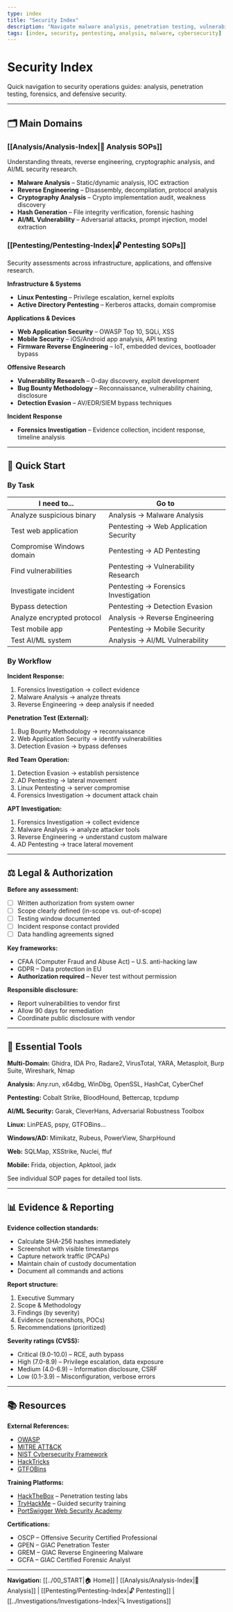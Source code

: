 ```yaml
---
type: index
title: "Security Index"
description: "Navigate malware analysis, penetration testing, vulnerability research, forensics & defensive security operations."
tags: [index, security, pentesting, analysis, malware, cybersecurity]
---
```


# Security Index

Quick navigation to security operations guides: analysis, penetration testing, forensics, and defensive security.

---

## 🗂️ Main Domains

### [[Analysis/Analysis-Index|🔬 Analysis SOPs]]
Understanding threats, reverse engineering, cryptographic analysis, and AI/ML security research.

- **Malware Analysis** – Static/dynamic analysis, IOC extraction
- **Reverse Engineering** – Disassembly, decompilation, protocol analysis
- **Cryptography Analysis** – Crypto implementation audit, weakness discovery
- **Hash Generation** – File integrity verification, forensic hashing
- **AI/ML Vulnerability** – Adversarial attacks, prompt injection, model extraction

### [[Pentesting/Pentesting-Index|🔓 Pentesting SOPs]]
Security assessments across infrastructure, applications, and offensive research.

**Infrastructure & Systems**
- **Linux Pentesting** – Privilege escalation, kernel exploits
- **Active Directory Pentesting** – Kerberos attacks, domain compromise

**Applications & Devices**
- **Web Application Security** – OWASP Top 10, SQLi, XSS
- **Mobile Security** – iOS/Android app analysis, API testing
- **Firmware Reverse Engineering** – IoT, embedded devices, bootloader bypass

**Offensive Research**
- **Vulnerability Research** – 0-day discovery, exploit development
- **Bug Bounty Methodology** – Reconnaissance, vulnerability chaining, disclosure
- **Detection Evasion** – AV/EDR/SIEM bypass techniques

**Incident Response**
- **Forensics Investigation** – Evidence collection, incident response, timeline analysis

---

## 🎯 Quick Start

### By Task

| I need to... | Go to |
|---|---|
| Analyze suspicious binary | Analysis → Malware Analysis |
| Test web application | Pentesting → Web Application Security |
| Compromise Windows domain | Pentesting → AD Pentesting |
| Find vulnerabilities | Pentesting → Vulnerability Research |
| Investigate incident | Pentesting → Forensics Investigation |
| Bypass detection | Pentesting → Detection Evasion |
| Analyze encrypted protocol | Analysis → Reverse Engineering |
| Test mobile app | Pentesting → Mobile Security |
| Test AI/ML system | Analysis → AI/ML Vulnerability |

### By Workflow

**Incident Response:**
1. Forensics Investigation → collect evidence
2. Malware Analysis → analyze threats
3. Reverse Engineering → deep analysis if needed

**Penetration Test (External):**
1. Bug Bounty Methodology → reconnaissance
2. Web Application Security → identify vulnerabilities
3. Detection Evasion → bypass defenses

**Red Team Operation:**
1. Detection Evasion → establish persistence
2. AD Pentesting → lateral movement
3. Linux Pentesting → server compromise
4. Forensics Investigation → document attack chain

**APT Investigation:**
1. Forensics Investigation → collect evidence
2. Malware Analysis → analyze attacker tools
3. Reverse Engineering → understand custom malware
4. AD Pentesting → trace lateral movement

---

## ⚖️ Legal & Authorization

**Before any assessment:**
- [ ] Written authorization from system owner
- [ ] Scope clearly defined (in-scope vs. out-of-scope)
- [ ] Testing window documented
- [ ] Incident response contact provided
- [ ] Data handling agreements signed

**Key frameworks:**
- CFAA (Computer Fraud and Abuse Act) – U.S. anti-hacking law
- GDPR – Data protection in EU
- **Authorization required** – Never test without permission

**Responsible disclosure:**
- Report vulnerabilities to vendor first
- Allow 90 days for remediation
- Coordinate public disclosure with vendor

---

## 🧰 Essential Tools

**Multi-Domain:** Ghidra, IDA Pro, Radare2, VirusTotal, YARA, Metasploit, Burp Suite, Wireshark, Nmap

**Analysis:** Any.run, x64dbg, WinDbg, OpenSSL, HashCat, CyberChef

**Pentesting:** Cobalt Strike, BloodHound, Bettercap, tcpdump

**AI/ML Security:** Garak, CleverHans, Adversarial Robustness Toolbox

**Linux:** LinPEAS, pspy, GTFOBins...

**Windows/AD:** Mimikatz, Rubeus, PowerView, SharpHound

**Web:** SQLMap, XSStrike, Nuclei, ffuf

**Mobile:** Frida, objection, Apktool, jadx

See individual SOP pages for detailed tool lists.

---

## 📊 Evidence & Reporting

**Evidence collection standards:**
- Calculate SHA-256 hashes immediately
- Screenshot with visible timestamps
- Capture network traffic (PCAPs)
- Maintain chain of custody documentation
- Document all commands and actions

**Report structure:**
1. Executive Summary
2. Scope & Methodology
3. Findings (by severity)
4. Evidence (screenshots, POCs)
5. Recommendations (prioritized)

**Severity ratings (CVSS):**
- Critical (9.0-10.0) – RCE, auth bypass
- High (7.0-8.9) – Privilege escalation, data exposure
- Medium (4.0-6.9) – Information disclosure, CSRF
- Low (0.1-3.9) – Misconfiguration, verbose errors

---

## 📚 Resources

**External References:**
- [OWASP](https://owasp.org/)
- [MITRE ATT&CK](https://attack.mitre.org/)
- [NIST Cybersecurity Framework](https://www.nist.gov/cyberframework)
- [HackTricks](https://book.hacktricks.xyz/)
- [GTFOBins](https://gtfobins.github.io/)

**Training Platforms:**
- [HackTheBox](https://www.hackthebox.com/) – Penetration testing labs
- [TryHackMe](https://tryhackme.com/) – Guided security training
- [PortSwigger Web Security Academy](https://portswigger.net/web-security)

**Certifications:**
- OSCP – Offensive Security Certified Professional
- GPEN – GIAC Penetration Tester
- GREM – GIAC Reverse Engineering Malware
- GCFA – GIAC Certified Forensic Analyst

---

**Navigation:** [[../00_START|🏠 Home]] | [[Analysis/Analysis-Index|🔬 Analysis]] | [[Pentesting/Pentesting-Index|🔓 Pentesting]] | [[../Investigations/Investigations-Index|🔍 Investigations]]